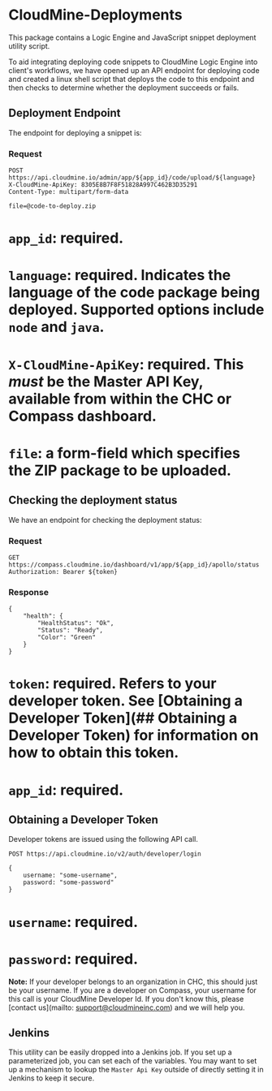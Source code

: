 # CloudMine-Deployments

This package contains a Logic Engine and JavaScript snippet deployment utility script. 

To aid integrating deploying code snippets to CloudMine Logic Engine into client's workflows, we have opened up an API endpoint for deploying code and created a linux shell script that deploys the code to this endpoint and then checks to determine whether the deployment succeeds or fails.

## Deployment Endpoint
The endpoint for deploying a snippet is:

### Request
```http
POST https://api.cloudmine.io/admin/app/${app_id}/code/upload/${language}
X-CloudMine-ApiKey: 8305E8B7F8F51828A997C462B3D35291
Content-Type: multipart/form-data

file=@code-to-deploy.zip
```
# `app_id`: required.
# `language`: required. Indicates the language of the code package being deployed. Supported options include `node` and `java`. 
# `X-CloudMine-ApiKey`: required. This *must* be the Master API Key, available from within the CHC or Compass dashboard. 
# `file`: a form-field which specifies the ZIP package to be uploaded. 

## Checking the deployment status

We have an endpoint for checking the deployment status:

### Request 
```http
GET https://compass.cloudmine.io/dashboard/v1/app/${app_id}/apollo/status
Authorization: Bearer ${token}
```

### Response 
```http
{
    "health": {
        "HealthStatus": "Ok",
        "Status": "Ready",
        "Color": "Green"
    }
}
```
# `token`: required. Refers to your developer token. See [Obtaining a Developer Token](## Obtaining a Developer Token) for information on how to obtain this token. 
# `app_id`: required.


## Obtaining a Developer Token

Developer tokens are issued using the following API call. 

```http
POST https://api.cloudmine.io/v2/auth/developer/login

{
	username: "some-username",
	password: "some-password"
}
```
# `username`: required. 
# `password`: required. 

**Note:** If your developer belongs to an organization in CHC, this should just be your username. If you are a developer on Compass, your username for this call is your CloudMine Developer Id. If you don't know this, please [contact us](mailto: support@cloudmineinc.com) and we will help you.

## Jenkins

This utility can be easily dropped into a Jenkins job. If you set up a parameterized job, you can set each of the variables. You may want to set up a mechanism to lookup the `Master Api Key` outside of directly setting it in Jenkins to keep it secure.